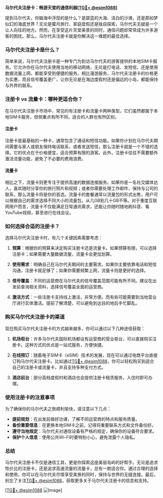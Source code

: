 **马尔代夫注册卡：畅游天堂的通信利器[[TG💪+ @esim1088](https://t.me/s/esim1088)]**

提到马尔代夫，你脑海中浮现的是什么？是碧蓝的大海、洁白的沙滩，还是那如梦似幻的海底世界？无论是蜜月旅行、家庭度假还是独自探索，马尔代夫无疑是一个让人向往的地方。然而，在享受这片天堂美景的同时，通信问题却常常成为许多游客的困扰。那么，马尔代夫注册卡就是你解决这一难题的最佳选择。

### 马尔代夫注册卡是什么？

简单来说，马尔代夫注册卡是一种专门为到访马尔代夫的游客提供的本地SIM卡服务。它允许你在马尔代夫使用当地的移动网络，无论是打电话、发短信，还是使用数据流量上网，都能享受到便捷的服务。相比漫游服务，马尔代夫注册卡的价格更为实惠，而且信号覆盖更广，让你无论是在海边度假村还是偏远的小岛，都能保持与外界的联系。

### 注册卡 vs 流量卡：哪种更适合你？

在马尔代夫注册卡市场中，常见的有注册卡和流量卡两种类型。它们虽然都属于本地SIM卡服务，但侧重点有所不同，适合的人群也有所区别。

#### 注册卡

注册卡是最基础的一种卡，通常包含了通话和短信功能。如果你计划在马尔代夫期间需要与家人或朋友保持电话联系，或者发送短信，那么注册卡就是一个不错的选择。它的优点在于价格便宜，适合预算有限的游客。此外，注册卡往往不需要额外激活流量功能，避免了不必要的费用浪费。

#### 流量卡

相比之下，流量卡则更专注于提供高速的数据连接服务。如果你是一名社交媒体达人，喜欢随时分享你的旅行照片和视频；或者你需要处理工作邮件，保持与公司的联系，那么流量卡将是你的首选。流量卡的套餐通常以流量包的形式出售，用户可以根据自己的需求选择不同大小的流量包，从几GB到几十GB不等。对于重度互联网用户而言，流量卡不仅能满足日常通讯需求，还能让你随时随地刷抖音、看YouTube视频，甚至进行在线会议。

### 如何选择合适的注册卡？

选择马尔代夫注册卡时，有几个关键因素需要考虑：

1. **预算**：根据你的预算来决定购买注册卡还是流量卡。如果预算有限，可以选择注册卡；如果需要大量数据流量，流量卡会更加划算。
   
2. **使用需求**：明确自己在马尔代夫期间的主要需求。如果你主要依靠电话和短信沟通，注册卡就足够了；如果你需要频繁上网，流量卡则是更好的选择。

3. **信号覆盖**：不同的运营商在马尔代夫的信号覆盖范围可能有所不同。建议在出发前查询相关资料，选择信号覆盖全面的运营商。

4. **激活方式**：一些注册卡支持线上激活，非常方便。而有些可能需要到当地营业厅进行实体激活。提前了解清楚，可以避免到达目的地后手忙脚乱。

### 购买马尔代夫注册卡的渠道

现在购买马尔代夫注册卡的方式越来越多，你可以通过以下几种途径获取：

1. **机场柜台**：许多马尔代夫国际机场都设有运营商的营业柜台，可以直接购买注册卡。这种方式的优点是一站式服务，方便快捷。

2. **在线预订**：随着电子SIM卡（eSIM）技术的发展，现在可以通过电商平台直接订购马尔代夫注册卡。比如通过[TG💪+ @esim1088](https://t.me/s/esim1088)，你可以轻松购买到适合自己的注册卡或流量卡，并且支持多种支付方式。

3. **酒店前台**：部分高档度假村和酒店也会提供注册卡租赁服务，入住时即可办理。

### 使用注册卡的注意事项

为了确保你的马尔代夫之旅顺利愉快，请注意以下几点：

- **提前规划**：在出发前做好功课，了解不同运营商的特点和服务质量。
- **备份重要信息**：在更换本地SIM卡之前，记得将重要联系方式和文件备份好。
- **遵守当地规定**：马尔代夫对通信设备有严格的规定，确保你的设备符合要求。
- **保护个人信息**：使用公共Wi-Fi时要特别小心，避免泄露个人隐私。

### 总结

马尔代夫注册卡不仅是通信工具，更是你探索这座美丽岛屿的好帮手。无论是追求性价比的注册卡，还是追求高速流量的流量卡，总有一款适合你。通过合理的选择和使用，你可以在马尔代夫尽情享受美景的同时，保持与世界的无缝连接。最后，别忘了关注[TG💪+ @esim1088](https://t.me/s/esim1088)，获取更多关于马尔代夫注册卡的信息和支持。

[[TG💪+ @esim1088](https://t.me/s/esim1088) ![Image](https://i.postimg.cc/4NQfJmqS/Snipaste-2025-05-13-00-14-12.png)]